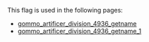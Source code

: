 This flag is used in the following pages:
 - [gommo_artificer_division_4936_getname](../events/gommo_artificer_division_4936_getname.md)
 - [gommo_artificer_division_4936_getname_1](../events/gommo_artificer_division_4936_getname_1.md)
